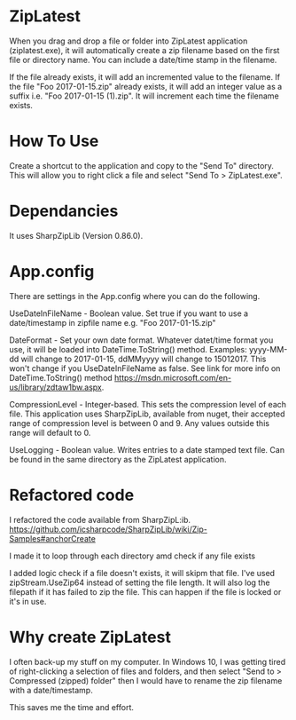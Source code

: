 # ZipLatest
When you drag and drop a file or folder into ZipLatest application (ziplatest.exe), it will automatically create a zip filename based on the first file or directory name. You can include a date/time stamp in the filename.

If the file already exists, it will add an incremented value to the filename. If the file "Foo 2017-01-15.zip" already exists, it will add an integer value as a suffix i.e. "Foo 2017-01-15 (1).zip". It will increment each time the filename exists.

# How To Use

Create a shortcut to the application and copy to the "Send To" directory. This will allow you to right click a file and select "Send To > ZipLatest.exe".

# Dependancies
It uses SharpZipLib (Version 0.86.0). 

# App.config
There are settings in the App.config where you can do the following.

UseDateInFileName - Boolean value. Set true if you want to use a date/timestamp in zipfile name e.g. "Foo 2017-01-15.zip"

DateFormat - Set your own date format. Whatever datet/time format you use, it will be loaded into DateTime.ToString() method. Examples: yyyy-MM-dd will change to 2017-01-15, ddMMyyyy will change to 15012017. This won't change if you UseDateInFileName as false. See link for more info on DateTime.ToString() method https://msdn.microsoft.com/en-us/library/zdtaw1bw.aspx.

CompressionLevel - Integer-based. This sets the compression level of each file. This application uses SharpZipLib, available from nuget, their accepted range of compression level is between 0 and 9. Any values outside this range will default to 0.

UseLogging - Boolean value. Writes entries to a date stamped text file.  Can be found in the same directory as the ZipLatest application.

# Refactored code
I refactored the code available from SharpZipL:ib. https://github.com/icsharpcode/SharpZipLib/wiki/Zip-Samples#anchorCreate

I made it to loop through each directory amd check if any file exists

I added logic check if a file doesn't exists, it will skipm that file. I've used zipStream.UseZip64 instead of setting the file length. It will also log the filepath if it has failed to zip the file. This can happen if the file is locked or it's in use.

# Why create ZipLatest
I often back-up my stuff on my computer. In Windows 10, I was getting tired of right-clicking a selection of files and folders, and then select "Send to > Compressed (zipped) folder" then I would have to rename the zip filename with a date/timestamp.

This saves me the time and effort.
